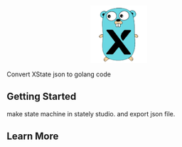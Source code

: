 <p align="center">
    <img src="https://github.com/CorrectRoadH/XState-for-golang/blob/main/images/logo.png?raw=true" height="128"/></a>
</p>

Convert XState json to golang code

## Getting Started
make state machine in stately studio. and export json file.

## Learn More

